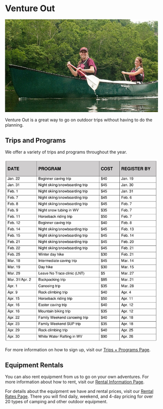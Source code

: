 # Venture Out

![Venture Out canoeing trip](ventureout.jpg)

Venture Out is a great way to go on outdoor trips without having to do the planning.

## Trips and Programs

We offer a variety of trips and programs throughout the year.

![Venture Out trips](ventureouttrips.jpg)

For more information on how to sign up, visit our [Trips + Programs Page](http://www.recsports.vt.edu/getactive/outdoorrecreation/tripsandprograms.html).

## Equipment Rentals

You can also rent equipment from us to go on your own adventures. For more information about how to rent, visit our [Rental Information Page](http://www.recsports.vt.edu/getactive/outdoorrecreation/rentals.html).

For details about the equipment we have and rental prices, visit our [Rental Rates Page](http://www.recsports.vt.edu/getactive/outdoorrecreation/rentalrates.html). There you will find daily, weekend, and 4-day pricing for over 20 types of camping and other outdoor equipment. 







